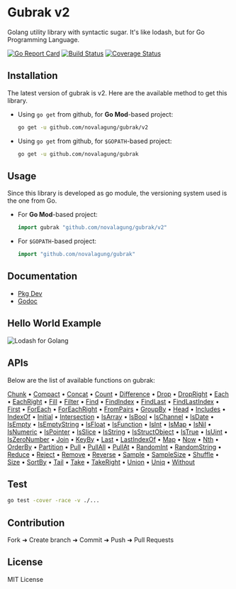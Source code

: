 # Gubrak v2

Golang utility library with syntactic sugar. It's like lodash, but for Go Programming Language.

[![Go Report Card](https://goreportcard.com/badge/github.com/novalagung/gubrak?nocache=1)](https://goreportcard.com/report/github.com/novalagung/gubrak?nocache=1)
[![Build Status](https://travis-ci.org/novalagung/gubrak.svg?branch=master)](https://travis-ci.org/novalagung/gubrak)
[![Coverage Status](https://coveralls.io/repos/github/novalagung/gubrak/badge.svg?branch=master)](https://coveralls.io/github/novalagung/gubrak?branch=master)

## Installation

The latest version of gubrak is v2. Here are the available method to get this library.

- Using `go get` from github, for **Go Mod**-based project:

    ```bash
    go get -u github.com/novalagung/gubrak/v2
    ```

- Using `go get` from github, for `$GOPATH`-based project:

    ```bash
    go get -u github.com/novalagung/gubrak
    ```

## Usage

Since this library is developed as go module, the versioning system used is the one from Go.

- For **Go Mod**-based project:

    ```go
    import gubrak "github.com/novalagung/gubrak/v2"
    ```

- For `$GOPATH`-based project:

    ```go
    import "github.com/novalagung/gubrak"
    ```

## Documentation

 - [Pkg Dev](https://pkg.go.dev/github.com/novalagung/gubrak/v2)
 - [Godoc](https://godoc.org/github.com/novalagung/gubrak)

## Hello World Example

![Lodash for Golang](https://i.imgur.com/bvT1gVM.jpg)

## APIs

Below are the list of available functions on gubrak:

[Chunk](https://pkg.go.dev/github.com/novalagung/gubrak#Chunk) • [Compact](https://pkg.go.dev/github.com/novalagung/gubrak#Compact) • [Concat](https://pkg.go.dev/github.com/novalagung/gubrak#Concat) • [Count](https://pkg.go.dev/github.com/novalagung/gubrak#Count) • [Difference](https://pkg.go.dev/github.com/novalagung/gubrak#Difference) • [Drop](https://pkg.go.dev/github.com/novalagung/gubrak#Drop) • [DropRight](https://pkg.go.dev/github.com/novalagung/gubrak#DropRight) • [Each](https://pkg.go.dev/github.com/novalagung/gubrak#Each) • [EachRight](https://pkg.go.dev/github.com/novalagung/gubrak#EachRight) • [Fill](https://pkg.go.dev/github.com/novalagung/gubrak#Fill) • [Filter](https://pkg.go.dev/github.com/novalagung/gubrak#Filter) • [Find](https://pkg.go.dev/github.com/novalagung/gubrak#Find) • [FindIndex](https://pkg.go.dev/github.com/novalagung/gubrak#FindIndex) • [FindLast](https://pkg.go.dev/github.com/novalagung/gubrak#FindLast) • [FindLastIndex](https://pkg.go.dev/github.com/novalagung/gubrak#FindLastIndex) • [First](https://pkg.go.dev/github.com/novalagung/gubrak#First) • [ForEach](https://pkg.go.dev/github.com/novalagung/gubrak#ForEach) • [ForEachRight](https://pkg.go.dev/github.com/novalagung/gubrak#ForEachRight) • [FromPairs](https://pkg.go.dev/github.com/novalagung/gubrak#FromPairs) • [GroupBy](https://pkg.go.dev/github.com/novalagung/gubrak#GroupBy) • [Head](https://pkg.go.dev/github.com/novalagung/gubrak#Head) • [Includes](https://pkg.go.dev/github.com/novalagung/gubrak#Includes) • [IndexOf](https://pkg.go.dev/github.com/novalagung/gubrak#IndexOf) • [Initial](https://pkg.go.dev/github.com/novalagung/gubrak#Initial) • [Intersection](https://pkg.go.dev/github.com/novalagung/gubrak#Intersection) • [IsArray](https://pkg.go.dev/github.com/novalagung/gubrak#IsArray) • [IsBool](https://pkg.go.dev/github.com/novalagung/gubrak#IsBool) • [IsChannel](https://pkg.go.dev/github.com/novalagung/gubrak#IsChannel) • [IsDate](https://pkg.go.dev/github.com/novalagung/gubrak#IsDate) • [IsEmpty](https://pkg.go.dev/github.com/novalagung/gubrak#IsEmpty) • [IsEmptyString](https://pkg.go.dev/github.com/novalagung/gubrak#IsEmptyString) • [IsFloat](https://pkg.go.dev/github.com/novalagung/gubrak#IsFloat) • [IsFunction](https://pkg.go.dev/github.com/novalagung/gubrak#IsFunction) • [IsInt](https://pkg.go.dev/github.com/novalagung/gubrak#IsInt) • [IsMap](https://pkg.go.dev/github.com/novalagung/gubrak#IsMap) • [IsNil](https://pkg.go.dev/github.com/novalagung/gubrak#IsNil) • [IsNumeric](https://pkg.go.dev/github.com/novalagung/gubrak#IsNumeric) • [IsPointer](https://pkg.go.dev/github.com/novalagung/gubrak#IsPointer) • [IsSlice](https://pkg.go.dev/github.com/novalagung/gubrak#IsSlice) • [IsString](https://pkg.go.dev/github.com/novalagung/gubrak#IsString) • [IsStructObject](https://pkg.go.dev/github.com/novalagung/gubrak#IsStructObject) • [IsTrue](https://pkg.go.dev/github.com/novalagung/gubrak#IsTrue) • [IsUint](https://pkg.go.dev/github.com/novalagung/gubrak#IsUint) • [IsZeroNumber](https://pkg.go.dev/github.com/novalagung/gubrak#IsZeroNumber) • [Join](https://pkg.go.dev/github.com/novalagung/gubrak#Join) • [KeyBy](https://pkg.go.dev/github.com/novalagung/gubrak#KeyBy) • [Last](https://pkg.go.dev/github.com/novalagung/gubrak#Last) • [LastIndexOf](https://pkg.go.dev/github.com/novalagung/gubrak#LastIndexOf) • [Map](https://pkg.go.dev/github.com/novalagung/gubrak#Map) • [Now](https://pkg.go.dev/github.com/novalagung/gubrak#Now) • [Nth](https://pkg.go.dev/github.com/novalagung/gubrak#Nth) • [OrderBy](https://pkg.go.dev/github.com/novalagung/gubrak#OrderBy) • [Partition](https://pkg.go.dev/github.com/novalagung/gubrak#Partition) • [Pull](https://pkg.go.dev/github.com/novalagung/gubrak#Pull) • [PullAll](https://pkg.go.dev/github.com/novalagung/gubrak#PullAll) • [PullAt](https://pkg.go.dev/github.com/novalagung/gubrak#PullAt) • [RandomInt](https://pkg.go.dev/github.com/novalagung/gubrak#RandomInt) • [RandomString](https://pkg.go.dev/github.com/novalagung/gubrak#RandomString) • [Reduce](https://pkg.go.dev/github.com/novalagung/gubrak#Reduce) • [Reject](https://pkg.go.dev/github.com/novalagung/gubrak#Reject) • [Remove](https://pkg.go.dev/github.com/novalagung/gubrak#Remove) • [Reverse](https://pkg.go.dev/github.com/novalagung/gubrak#Reverse) • [Sample](https://pkg.go.dev/github.com/novalagung/gubrak#Sample) • [SampleSize](https://pkg.go.dev/github.com/novalagung/gubrak#SampleSize) • [Shuffle](https://pkg.go.dev/github.com/novalagung/gubrak#Shuffle) • [Size](https://pkg.go.dev/github.com/novalagung/gubrak#Size) • [SortBy](https://pkg.go.dev/github.com/novalagung/gubrak#SortBy) • [Tail](https://pkg.go.dev/github.com/novalagung/gubrak#Tail) • [Take](https://pkg.go.dev/github.com/novalagung/gubrak#Take) • [TakeRight](https://pkg.go.dev/github.com/novalagung/gubrak#TakeRight) • [Union](https://pkg.go.dev/github.com/novalagung/gubrak#Union) • [Uniq](https://pkg.go.dev/github.com/novalagung/gubrak#Uniq) • [Without](https://pkg.go.dev/github.com/novalagung/gubrak#Without)

## Test

```bash
go test -cover -race -v ./... 
```

## Contribution

Fork ➜ Create branch ➜ Commit ➜ Push ➜ Pull Requests

## License

MIT License
